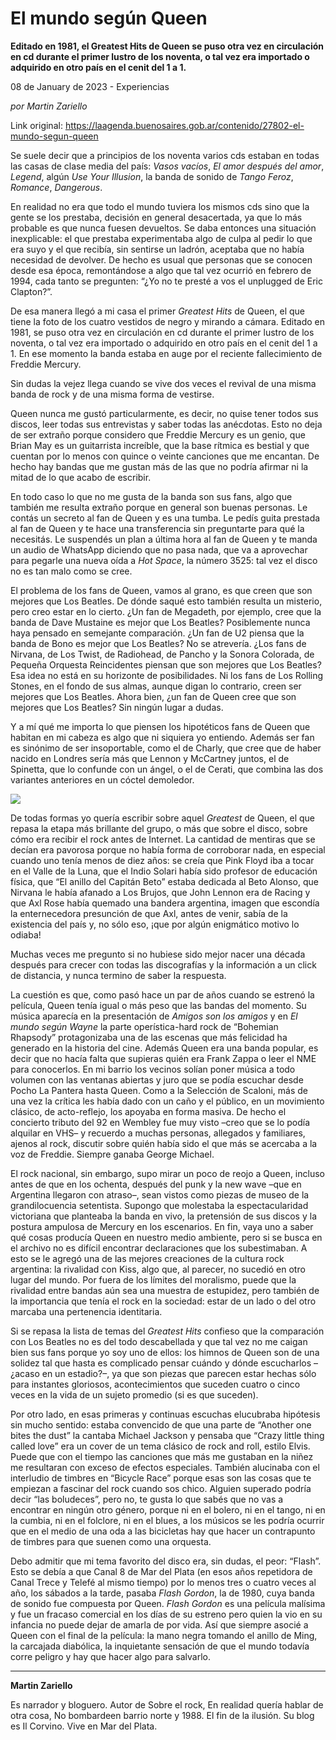 # El mundo según Queen

**Editado en 1981,  el Greatest Hits de Queen se puso otra vez en circulación en cd durante el primer lustro de los noventa, o tal vez era importado o adquirido en otro país en el cenit del 1 a 1.**

08 de January de 2023 - Experiencias

_por Martin Zariello_

Link original: https://laagenda.buenosaires.gob.ar/contenido/27802-el-mundo-segun-queen



Se suele decir que a principios de los noventa varios cds estaban en todas las casas de clase media del país: *Vasos vacíos*, *El amor después del amor*, *Legend*, algún *Use Your Illusion*, la banda de sonido de *Tango Feroz*, *Romance*, *Dangerous*.




En realidad no era que todo el mundo tuviera los mismos cds sino que la gente se los prestaba, decisión en general desacertada, ya que lo más probable es que nunca fuesen devueltos. Se daba entonces una situación inexplicable: el que prestaba experimentaba algo de culpa al pedir lo que era suyo y el que recibía, sin sentirse un ladrón, aceptaba que no había necesidad de devolver. De hecho es usual que personas que se conocen desde esa época, remontándose a algo que tal vez ocurrió en febrero de 1994, cada tanto se pregunten: “¿Yo no te presté a vos el unplugged de Eric Clapton?”.




De esa manera llegó a mi casa el primer *Greatest Hits* de Queen, el que tiene la foto de los cuatro vestidos de negro y mirando a cámara. Editado en 1981, se puso otra vez en circulación en cd durante el primer lustro de los noventa, o tal vez era importado o adquirido en otro país en el cenit del 1 a 1. En ese momento la banda estaba en auge por el reciente fallecimiento de Freddie Mercury.




Sin dudas la vejez llega cuando se vive dos veces el revival de una misma banda de rock y de una misma forma de vestirse.




Queen nunca me gustó particularmente, es decir, no quise tener todos sus discos, leer todas sus entrevistas y saber todas las anécdotas. Esto no deja de ser extraño porque considero que Freddie Mercury es un genio, que Brian May es un guitarrista increíble, que la base rítmica es bestial y que cuentan por lo menos con quince o veinte canciones que me encantan. De hecho hay bandas que me gustan más de las que no podría afirmar ni la mitad de lo que acabo de escribir.




En todo caso lo que no me gusta de la banda son sus fans, algo que también me resulta extraño porque en general son buenas personas. Le contás un secreto al fan de Queen y es una tumba. Le pedís guita prestada al fan de Queen y te hace una transferencia sin preguntarte para qué la necesitás. Le suspendés un plan a última hora al fan de Queen y te manda un audio de WhatsApp diciendo que no pasa nada, que va a aprovechar para pegarle una nueva oída a *Hot Space*, la número 3525: tal vez el disco no es tan malo como se cree.




El problema de los fans de Queen, vamos al grano, es que creen que son mejores que Los Beatles. De dónde saqué esto también resulta un misterio, pero creo estar en lo cierto. ¿Un fan de Megadeth, por ejemplo, cree que la banda de Dave Mustaine es mejor que Los Beatles? Posiblemente nunca haya pensado en semejante comparación. ¿Un fan de U2 piensa que la banda de Bono es mejor que Los Beatles? No se atrevería. ¿Los fans de Nirvana, de Los Twist, de Radiohead, de Pancho y la Sonora Colorada, de Pequeña Orquesta Reincidentes piensan que son mejores que Los Beatles? Esa idea no está en su horizonte de posibilidades. Ni los fans de Los Rolling Stones, en el fondo de sus almas, aunque digan lo contrario, creen ser mejores que Los Beatles. Ahora bien, ¿un fan de Queen cree que son mejores que Los Beatles? Sin ningún lugar a dudas.




Y a mí qué me importa lo que piensen los hipotéticos fans de Queen que habitan en mi cabeza es algo que ni siquiera yo entiendo. Además ser fan es sinónimo de ser insoportable, como el de Charly, que cree que de haber nacido en Londres sería más que Lennon y McCartney juntos, el de Spinetta, que lo confunde con un ángel, o el de Cerati, que combina las dos variantes anteriores en un cóctel demoledor.




![](https://cdn.feater.me/files/images/792979/d10cf810-c5ca-455f-ad07-136510cf574a.jpg)




De todas formas yo quería escribir sobre aquel *Greatest* de Queen, el que repasa la etapa más brillante del grupo, o más que sobre el disco, sobre cómo era recibir el rock antes de Internet. La cantidad de mentiras que se decían era pavorosa porque no había forma de corroborar nada, en especial cuando uno tenía menos de diez años: se creía que Pink Floyd iba a tocar en el Valle de la Luna, que el Indio Solari había sido profesor de educación física, que “El anillo del Capitán Beto” estaba dedicada al Beto Alonso, que Nirvana le había afanado a Los Brujos, que John Lennon era de Racing y que Axl Rose había quemado una bandera argentina, imagen que escondía la enternecedora presunción de que Axl, antes de venir, sabía de la existencia del país y, no sólo eso, ¡que por algún enigmático motivo lo odiaba!




Muchas veces me pregunto si no hubiese sido mejor nacer una década después para crecer con todas las discografías y la información a un click de distancia, y nunca termino de saber la respuesta.




La cuestión es que, como pasó hace un par de años cuando se estrenó la película, Queen tenía igual o más peso que las bandas del momento. Su música aparecía en la presentación de *Amigos son los amigos* y en *El mundo según Wayne* la parte operística-hard rock de “Bohemian Rhapsody” protagonizaba una de las escenas que más felicidad ha generado en la historia del cine. Además Queen era una banda popular, es decir que no hacía falta que supieras quién era Frank Zappa o leer el NME para conocerlos. En mi barrio los vecinos solían poner música a todo volumen con las ventanas abiertas y juro que se podía escuchar desde Pocho La Pantera hasta Queen. Como a la Selección de Scaloni, más de una vez la crítica les había dado con un caño y el público, en un movimiento clásico, de acto-reflejo, los apoyaba en forma masiva. De hecho el concierto tributo del 92 en Wembley fue muy visto –creo que se lo podía alquilar en VHS– y recuerdo a muchas personas, allegados y familiares, ajenos al rock, discutir sobre quién había sido el que más se acercaba a la voz de Freddie. Siempre ganaba George Michael.




El rock nacional, sin embargo, supo mirar un poco de reojo a Queen, incluso antes de que en los ochenta, después del punk y la new wave –que en Argentina llegaron con atraso–, sean vistos como piezas de museo de la grandilocuencia setentista. Supongo que molestaba la espectacularidad victoriana que planteaba la banda en vivo, la pretensión de sus discos y la postura ampulosa de Mercury en los escenarios. En fin, vaya uno a saber qué cosas producía Queen en nuestro medio ambiente, pero si se busca en el archivo no es difícil encontrar declaraciones que los subestimaban. A esto se le agregó una de las mejores creaciones de la cultura rock argentina: la rivalidad con Kiss, algo que, al parecer, no sucedió en otro lugar del mundo. Por fuera de los límites del moralismo, puede que la rivalidad entre bandas aún sea una muestra de estupidez, pero también de la importancia que tenía el rock en la sociedad: estar de un lado o del otro marcaba una pertenencia identitaria.




Si se repasa la lista de temas del *Greatest Hits* confieso que la comparación con Los Beatles no es del todo descabellada y que tal vez no me caigan bien sus fans porque yo soy uno de ellos: los himnos de Queen son de una solidez tal que hasta es complicado pensar cuándo y dónde escucharlos –¿acaso en un estadio?–, ya que son piezas que parecen estar hechas sólo para instantes gloriosos, acontecimientos que suceden cuatro o cinco veces en la vida de un sujeto promedio (si es que suceden).




Por otro lado, en esas primeras y continuas escuchas elucubraba hipótesis sin mucho sentido: estaba convencido de que una parte de “Another one bites the dust” la cantaba Michael Jackson y pensaba que “Crazy little thing called love” era un cover de un tema clásico de rock and roll, estilo Elvis. Puede que con el tiempo las canciones que más me gustaban en la niñez me resultaran con exceso de efectos especiales. También alucinaba con el interludio de timbres en “Bicycle Race” porque esas son las cosas que te empiezan a fascinar del rock cuando sos chico. Alguien superado podría decir “las boludeces”, pero no, te gusta lo que sabés que no vas a encontrar en ningún otro género, porque ni en el bolero, ni en el tango, ni en la cumbia, ni en el folclore, ni en el blues, a los músicos se les podría ocurrir que en el medio de una oda a las bicicletas hay que hacer un contrapunto de timbres para que suenen como una orquesta.




Debo admitir que mi tema favorito del disco era, sin dudas, el peor: “Flash”. Esto se debía a que Canal 8 de Mar del Plata (en esos años repetidora de Canal Trece y Telefé al mismo tiempo) por lo menos tres o cuatro veces al año, los sábados a la tarde, pasaba *Flash Gordon*, la de 1980, cuya banda de sonido fue compuesta por Queen. *Flash Gordon* es una película malísima y fue un fracaso comercial en los días de su estreno pero quien la vio en su infancia no puede dejar de amarla de por vida. Así que siempre asocié a Queen con el final de la película: la mano negra tomando el anillo de Ming, la carcajada diabólica, la inquietante sensación de que el mundo todavía corre peligro y hay que hacer algo para salvarlo.




---




**Martin Zariello**




Es narrador y bloguero. Autor de Sobre el rock, En realidad quería hablar de otra cosa, No bombardeen barrio norte y 1988. El fin de la ilusión. Su blog es Il Corvino. Vive en Mar del Plata.



